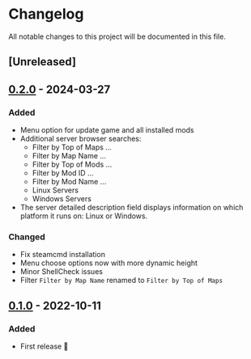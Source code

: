 <!-- markdownlint-disable-file MD024 -->
# Changelog

All notable changes to this project will be documented in this file.

## [Unreleased]

## [0.2.0](https://github.com/WoozyMasta/dayz-ctl/releases/tag/0.2.0) - 2024-03-27

### Added

* Menu option for update game and all installed mods
* Additional server browser searches:
  * Filter by Top of Maps ...
  * Filter by Map Name ...
  * Filter by Top of Mods ...
  * Filter by Mod ID ...
  * Filter by Mod Name ...
  * Linux Servers
  * Windows Servers
* The server detailed description field displays information on which
  platform it runs on: Linux or Windows.

### Changed

* Fix steamcmd installation
* Menu choose options now with more dynamic height
* Minor ShellCheck issues
* Filter `Filter by Map Name` renamed to `Filter by Top of Maps`

## [0.1.0](https://github.com/WoozyMasta/dayz-ctl/releases/tag/0.1.0) - 2022-10-11

### Added

* First release 🎉
